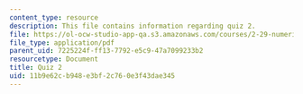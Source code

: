```yaml
---
content_type: resource
description: This file contains information regarding quiz 2.
file: https://ol-ocw-studio-app-qa.s3.amazonaws.com/courses/2-29-numerical-fluid-mechanics-spring-2015/11b9e62cb948e3bf2c760e3f43dae345_MIT2_29S15_Quiz2.pdf
file_type: application/pdf
parent_uid: 7225224f-ff13-7792-e5c9-47a7099233b2
resourcetype: Document
title: Quiz 2
uid: 11b9e62c-b948-e3bf-2c76-0e3f43dae345
---
```

